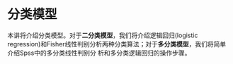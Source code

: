 # 分类模型

本讲将介绍分类模型。对于**二分类模型**，我们将介绍逻辑回归(logistic regression)和Fisher线性判别分析两种分类算法；对于**多分类模型**，我们将简单介绍Spss中的多分类线性判别分 析和多分类逻辑回归的操作步骤。

